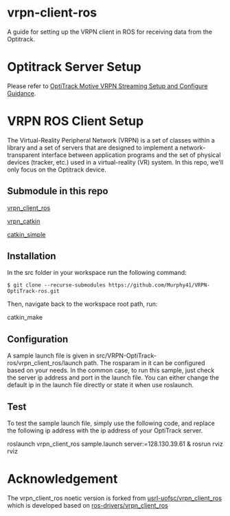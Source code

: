 # vrpn-client-ros
A guide for setting up the VRPN client in ROS for receiving data from the Optitrack.

# Optitrack Server Setup
Please refer to [OptiTrack Motive VRPN Streaming Setup and Configure Guidance](https://github.com/Murphy41/VRPN-OptiTrack-ros/blob/main/Optitrack_server_setup.md).

# VRPN ROS Client Setup
The Virtual-Reality Peripheral Network (VRPN) is a set of classes within a library and a set of servers that are designed to implement a network-transparent interface between application programs and the set of physical devices (tracker, etc.) used in a virtual-reality (VR) system. In this repo, we'll only focus on the Optitrack device.

## Submodule in this repo
[vrpn_client_ros](https://github.com/Murphy41/vrpn_client_ros)

[vrpn_catkin](https://github.com/ethz-asl/vrpn_catkin)

[catkin_simple](https://github.com/catkin/catkin_simple)

## Installation
In the src folder in your workspace run the following command:

    $ git clone --recurse-submodules https://github.com/Murphy41/VRPN-OptiTrack-ros.git


Then, navigate back to the workspace root path, run:

catkin_make

## Configuration

A sample launch file is given in src/VRPN-OptiTrack-ros/vrpn_client_ros/launch path. The rosparam in it can be configured based on your needs. In the common case, to run this sample, just check the server ip address and port in the launch file. You can either change the default ip in the launch file directly or state it when use roslaunch.

## Test

To test the sample launch file, simply use the following code, and replace the following ip address with the ip address of your OptiTrack server.

roslaunch vrpn_client_ros sample.launch server:=128.130.39.61 & rosrun rviz rviz


# Acknowledgement
The vrpn_client_ros noetic version is forked from [usrl-uofsc/vrpn_client_ros](https://github.com/usrl-uofsc/vrpn_client_ros) which is developed based on [ros-drivers/vrpn_client_ros](https://github.com/ros-drivers/vrpn_client_ros)